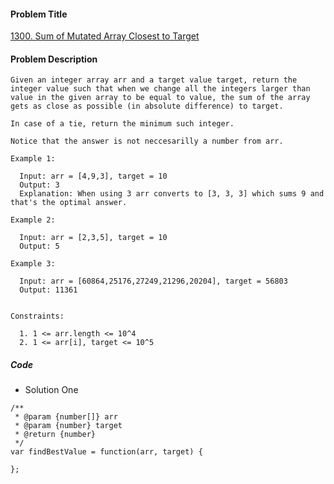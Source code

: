 #### Problem Title
[1300. Sum of Mutated Array Closest to Target](https://leetcode.com/problems/sum-of-mutated-array-closest-to-target/)
#### Problem Description
```
Given an integer array arr and a target value target, return the integer value such that when we change all the integers larger than value in the given array to be equal to value, the sum of the array gets as close as possible (in absolute difference) to target.

In case of a tie, return the minimum such integer.

Notice that the answer is not neccesarilly a number from arr.

Example 1:

  Input: arr = [4,9,3], target = 10
  Output: 3
  Explanation: When using 3 arr converts to [3, 3, 3] which sums 9 and that's the optimal answer.

Example 2:

  Input: arr = [2,3,5], target = 10
  Output: 5

Example 3:

  Input: arr = [60864,25176,27249,21296,20204], target = 56803
  Output: 11361
 

Constraints:

  1. 1 <= arr.length <= 10^4
  2. 1 <= arr[i], target <= 10^5
```

##### Code

- Solution One
```
/**
 * @param {number[]} arr
 * @param {number} target
 * @return {number}
 */
var findBestValue = function(arr, target) {
    
};
```
